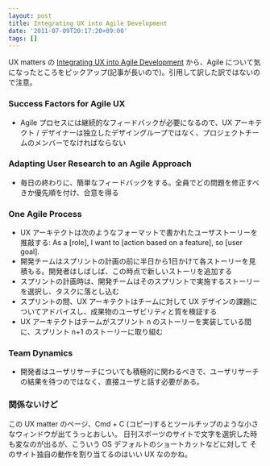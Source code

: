 ```yaml
---
layout: post
title: Integrating UX into Agile Development
date: '2011-07-09T20:17:20+09:00'
tags: []
---
```

UX matters の [Integrating UX into Agile Development](http://www.uxmatters.com/mt/archives/2011/04/integrating-ux-into-agile-development.php) から、Agile について気になったところをピックアップ(記事が長いので)。引用して訳した訳ではないので注意。

### Success Factors for Agile UX

- Agile プロセスには継続的なフィードバックが必要になるので、UX アーキテクト / デザイナーは独立したデザイングループではなく、プロジェクトチームのメンバーでなければならない

### Adapting User Research to an Agile Approach

- 毎日の終わりに、簡単なフィードバックをする。全員でどの問題を修正すべきか優先順を付け、合意を得る

### One Agile Process

- UX アーキテクトは次のようなフォーマットで書かれたユーザストーリーを推敲する: As a \[role\], I want to \[action based on a feature\], so \[user goal\].
- 開発チームはスプリントの計画の前に半日から1日かけて各ストーリーを見積もる。開発者はしばしば、この時点で新しいストーリを追加する
- スプリントの計画時は、開発チームはそのスプリントで実施するストーリーを選択し、タスクに落とし込む
- スプリントの間、UX アーキテクトはチームに対して UX デザインの課題についてアドバイスし、成果物のユーザビリティと質を検証する
- UX アーキテクトはチームがスプリント n のストーリーを実装している間に、スプリント n+1 のストーリーに取り組む

### Team Dynamics

- 開発者はユーザリサーチについても積極的に関わるべきで、ユーザリサーチの結果を待つのではなく、直接ユーザと話す必要がある。

### 関係ないけど

この UX matter のページ、Cmd + C (コピー)するとツールチップのような小さなウィンドウが出てうっとおしい。
日刊スポーツのサイトで文字を選択した時も変なのが出るが、こういう OS デフォルトのショートカットなどに対して
そのサイト独自の動作を割り当てるのはいい UX なのかね。
